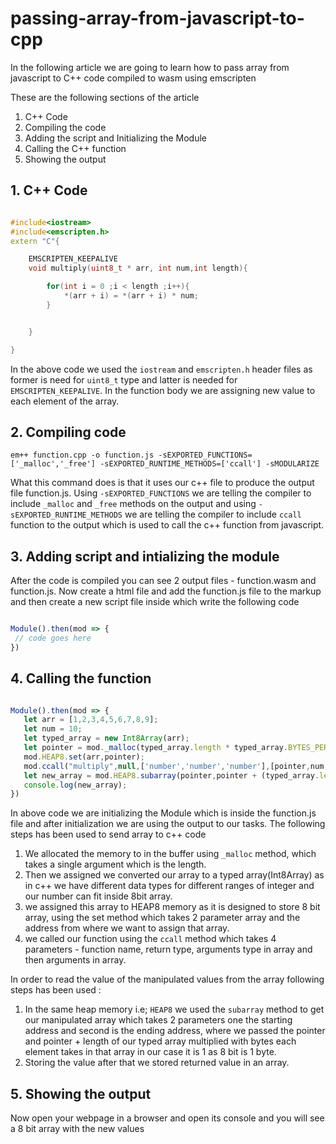 # passing-array-from-javascript-to-cpp
In the following article we are going to learn how to pass array from javascript to C++ code compiled to wasm using emscripten

These are the following sections of the article
1. C++ Code
2. Compiling the code
3. Adding the script and Initializing the Module
4. Calling the C++ function
5. Showing the output


## 1. C++ Code
```cpp

#include<iostream>
#include<emscripten.h>
extern "C"{

    EMSCRIPTEN_KEEPALIVE
    void multiply(uint8_t * arr, int num,int length){

        for(int i = 0 ;i < length ;i++){
            *(arr + i) = *(arr + i) * num;
        }


    }

}

```

In the above code we used the `iostream` and `emscripten.h` header files as former is need for `uint8_t` type and latter is needed for `EMSCRIPTEN_KEEPALIVE`. In the function body we are assigning new value to each element of the array.

## 2. Compiling code 
```console
em++ function.cpp -o function.js -sEXPORTED_FUNCTIONS=['_malloc','_free'] -sEXPORTED_RUNTIME_METHODS=['ccall'] -sMODULARIZE
```
What this command does is that it uses our c++ file to produce the output file function.js. Using `-sEXPORTED_FUNCTIONS` we are telling the compiler to include `_malloc` and `_free` methods on the output and using `-sEXPORTED_RUNTIME_METHODS` we are telling the compiler to include `ccall` function to the output which is used to call the c++ function from javascript.

## 3. Adding script and intializing the module
After the code is compiled you can see 2 output files - function.wasm and function.js. Now create a html file and add the function.js file to the markup and then create a new script file inside which write the following code

```js

Module().then(mod => {
 // code goes here
})
```

## 4. Calling the function

```js

Module().then(mod => {
   let arr = [1,2,3,4,5,6,7,8,9];
   let num = 10;
   let typed_array = new Int8Array(arr);
   let pointer = mod._malloc(typed_array.length * typed_array.BYTES_PER_ELEMENT);
   mod.HEAP8.set(arr,pointer);
   mod.ccall("multiply",null,['number','number','number'],[pointer,num,typed_array.length]);
   let new_array = mod.HEAP8.subarray(pointer,pointer + (typed_array.length * typed_array.BYTES_PER_ELEMENT));
   console.log(new_array);
})
```

In above code we are initializing the Module which is inside the function.js file and after initialization we are using the output to our tasks. The following steps has been used to send array to c++ code

1. We allocated the memory to in the buffer using `_malloc` method, which takes a single argument which is the length.
2. Then we assigned we converted our array to a typed array(Int8Array) as in c++ we have different data types for different ranges of integer and our number can fit inside 8bit array.
3. we assigned this array to HEAP8 memory as it is designed to store 8 bit array, using the set method which takes 2 parameter array and the address from where we want to assign that array.
4. we called our function using the `ccall` method which takes 4 parameters - function name, return type, arguments type in array and then arguments in array.

In order to read the value of the manipulated values from the array following steps has been used :
1. In the same heap memory i.e; `HEAP8` we used the `subarray` method to get our manipulated array which takes 2 parameters one the starting address and second is the ending address, where we passed the pointer and pointer + length of our typed array multiplied with bytes each element takes in that array in our case it is 1 as 8 bit is 1 byte.
2.  Storing the value after that we stored returned value in an array.


## 5. Showing the output 
Now open your webpage in a browser and open its console and you will see a 8 bit array with the new values

